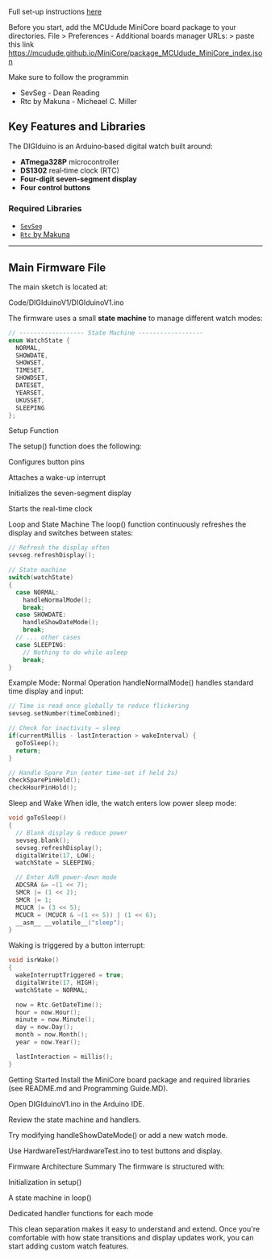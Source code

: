 Full set-up instructions [here](https://github.com/theprintablewatch/DIGIduino/blob/main/Programming%20Guide.MD)

Before you start, add the MCUdude MiniCore board package to your directories.
File > Preferences - Additional boards manager URLs: > paste this link https://mcudude.github.io/MiniCore/package_MCUdude_MiniCore_index.json

Make sure to follow the programmin
  * SevSeg - Dean Reading
  * Rtc by Makuna - Micheael C. Miller

## Key Features and Libraries

The DIGIduino is an Arduino‑based digital watch built around:
- **ATmega328P** microcontroller
- **DS1302** real‑time clock (RTC)
- **Four-digit seven-segment display**
- **Four control buttons**

### Required Libraries
- [`SevSeg`](https://github.com/DeanIsMe/SevSeg)
- [`Rtc` by Makuna](https://github.com/Makuna/Rtc)

---

## Main Firmware File

The main sketch is located at:

Code/DIGIduinoV1/DIGIduinoV1.ino

The firmware uses a small **state machine** to manage different watch modes:

```c++
// ------------------ State Machine ------------------
enum WatchState {
  NORMAL,
  SHOWDATE,
  SHOWSET,
  TIMESET,
  SHOWDSET,
  DATESET,
  YEARSET,
  UKUSSET,
  SLEEPING
};
```

Setup Function

The setup() function does the following:

Configures button pins

Attaches a wake-up interrupt

Initializes the seven-segment display

Starts the real-time clock

Loop and State Machine
The loop() function continuously refreshes the display and switches between states:

```c++
// Refresh the display often
sevseg.refreshDisplay();

// State machine
switch(watchState)
{
  case NORMAL:
    handleNormalMode();
    break;
  case SHOWDATE:
    handleShowDateMode();
    break;
  // ... other cases
  case SLEEPING:
    // Nothing to do while asleep
    break;
}
```

Example Mode: Normal Operation
handleNormalMode() handles standard time display and input:

```c++
// Time is read once globally to reduce flickering
sevseg.setNumber(timeCombined);

// Check for inactivity → sleep
if(currentMillis - lastInteraction > wakeInterval) {
  goToSleep();
  return;
}

// Handle Spare Pin (enter time-set if held 2s)
checkSparePinHold();
checkHourPinHold();
```

Sleep and Wake
When idle, the watch enters low power sleep mode:

```c++
void goToSleep()
{
  // Blank display & reduce power
  sevseg.blank();
  sevseg.refreshDisplay();
  digitalWrite(17, LOW);
  watchState = SLEEPING;

  // Enter AVR power-down mode
  ADCSRA &= ~(1 << 7);
  SMCR |= (1 << 2);
  SMCR |= 1;
  MCUCR |= (3 << 5);
  MCUCR = (MCUCR & ~(1 << 5)) | (1 << 6);
  __asm__ __volatile__("sleep");
}
```

Waking is triggered by a button interrupt:

```c++
void isrWake()
{
  wakeInterruptTriggered = true;
  digitalWrite(17, HIGH);
  watchState = NORMAL;

  now = Rtc.GetDateTime();
  hour = now.Hour();
  minute = now.Minute();
  day = now.Day();
  month = now.Month();
  year = now.Year();

  lastInteraction = millis();
}
```

Getting Started
Install the MiniCore board package and required libraries (see README.md and Programming Guide.MD).

Open DIGIduinoV1.ino in the Arduino IDE.

Review the state machine and handlers.

Try modifying handleShowDateMode() or add a new watch mode.

Use HardwareTest/HardwareTest.ino to test buttons and display.

Firmware Architecture Summary
The firmware is structured with:

Initialization in setup()

A state machine in loop()

Dedicated handler functions for each mode

This clean separation makes it easy to understand and extend. Once you're comfortable with how state transitions and display updates work, you can start adding custom watch features.

